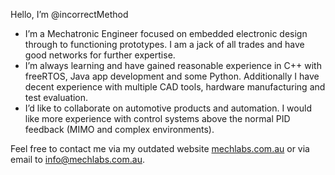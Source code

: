 Hello, I’m @incorrectMethod

- I’m a Mechatronic Engineer focused on embedded electronic design through to functioning prototypes. I am a jack of all trades and have good networks for further expertise.
- I’m always learning and have gained reasonable experience in C++ with freeRTOS, Java app development and some Python. Additionally I have decent experience with multiple CAD tools, hardware manufacturing and test evaluation.
- I’d like to collaborate on automotive products and automation. I would like more experience with control systems above the normal PID feedback (MIMO and complex environments).

Feel free to contact me via my outdated website [mechlabs.com.au](mechlabs.com.au) or via email to [info@mechlabs.com.au](mailto:info@mechlabs.com.au).

<!---
incorrectMethod/incorrectMethod is a ✨ special ✨ repository because its `README.md` (this file) appears on your GitHub profile.
You can click the Preview link to take a look at your changes.
--->
